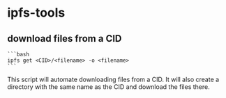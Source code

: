 # ipfs-tools

## download files from a CID
    
    ```bash
    ipfs get <CID>/<filename> -o <filename>
    ```

 This script will automate downloading files from a CID. It will also create a directory with the same name as the CID and download the files there.